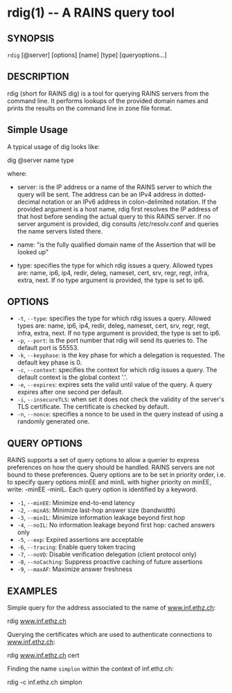 rdig(1) -- A RAINS query tool
=================================

## SYNOPSIS

`rdig`  [@server] [options] [name] [type] [queryoptions...]

## DESCRIPTION

rdig (short for RAINS dig) is a tool for querying RAINS servers from the command line. It performs
lookups of the provided domain names and prints the results on the command line in zone file format.

## Simple Usage

A typical usage of dig looks like:

dig @server name type

where:
* server: is the IP address or a name of the RAINS server to which the query will be sent. The
    address can be an IPv4 address in dotted-decimal notation or an IPv6 address in colon-delimited
    notation. If the provided argument is a host name, rdig first resolves the IP address of that
    host before sending the actual query to this RAINS server. If no server argument is provided,
    dig consults /etc/resolv.conf and queries the name servers listed there.

* name: "is the fully qualified domain name of the Assertion that will be looked up"

* type: specifies the type for which rdig issues a query. Allowed types are: name, ip6, ip4, redir,
  deleg, nameset, cert, srv, regr, regt, infra, extra, next. If no type argument is provided, the
  type is set to ip6.

## OPTIONS

* `-t`, `--type`: specifies the type for which rdig issues a query. Allowed types are: name, ip6,
  ip4, redir, deleg, nameset, cert, srv, regr, regt, infra, extra, next. If no type argument is
  provided, the type is set to ip6.
* `-p`, `--port`: is the port number that rdig will send its queries to. The default port is 55553.
* `-k`, `--keyphase`: is the key phase for which a delegation is requested. The default key phase is
  0.
* `-c`, `--context`: specifies the context for which rdig issues a query. The default context is the
  global context '.'.
* `-e`, `--expires`: expires sets the valid until value of the query. A query expires after one
  second per default.
* `-i`, `--insecureTLS`: when set it does not check the validity of the server's TLS certificate.
  The certificate is checked by default.
* `-n`, `--nonce`: specifies a nonce to be used in the query instead of using a randomly generated
  one.

## QUERY OPTIONS

RAINS supports a set of query options to allow a querier to express preferences on how the query
should be handled. RAINS servers are not bound to these preferences. Query options are to be set in
priority order, i.e. to specify query options minEE and minIL with higher priority on minEE, write:
-minEE -minIL. Each query option is identified by a keyword.

* `-1`, `--minEE`: Minimize end-to-end latency
* `-2`, `--minAS`: Minimize last-hop answer size (bandwidth)
* `-3`, `--minIL`: Minimize information leakage beyond first hop
* `-4`, `--noIL`: No information leakage beyond first hop: cached answers only
* `-5`, `--exp`: Expired assertions are acceptable
* `-6`, `--tracing`: Enable query token tracing
* `-7`, `--noVD`: Disable verification delegation (client protocol only)
* `-8`, `--noCaching`: Suppress proactive caching of future assertions
* `-9`, `--maxAF`: Maximize answer freshness

## EXAMPLES

Simple query for the address associated to the name of www.inf.ethz.ch:

rdig www.inf.ethz.ch

Querying the certificates which are used to authenticate connections to www.inf.ethz.ch:

rdig www.inf.ethz.ch cert

Finding the name `simplon` within the context of inf.ethz.ch:

rdig -c inf.ethz.ch simplon
